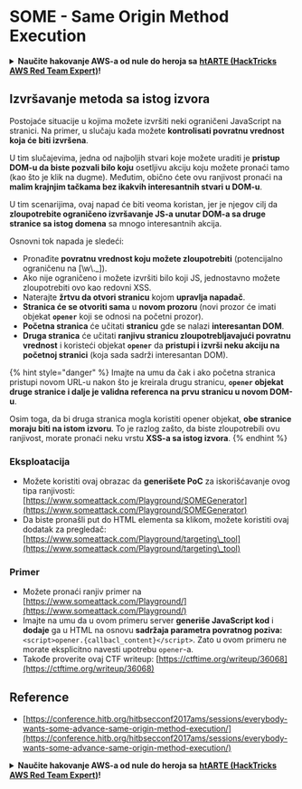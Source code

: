# SOME - Same Origin Method Execution

<details>

<summary><strong>Naučite hakovanje AWS-a od nule do heroja sa</strong> <a href="https://training.hacktricks.xyz/courses/arte"><strong>htARTE (HackTricks AWS Red Team Expert)</strong></a><strong>!</strong></summary>

* Radite li u **kompaniji za kibernetičku bezbednost**? Želite li da vidite svoju **kompaniju reklamiranu na HackTricks-u**? Ili želite da imate pristup **najnovijoj verziji PEASS-a ili preuzmete HackTricks u PDF formatu**? Proverite [**SUBSCRIPTION PLANS**](https://github.com/sponsors/carlospolop)!
* Otkrijte [**The PEASS Family**](https://opensea.io/collection/the-peass-family), našu kolekciju ekskluzivnih [**NFT-ova**](https://opensea.io/collection/the-peass-family)
* Nabavite [**zvanični PEASS & HackTricks swag**](https://peass.creator-spring.com)
* **Pridružite se** [**💬**](https://emojipedia.org/speech-balloon/) [**Discord grupi**](https://discord.gg/hRep4RUj7f) ili [**telegram grupi**](https://t.me/peass) ili me **pratite** na **Twitter-u** 🐦[**@carlospolopm**](https://twitter.com/hacktricks\_live)**.**
* **Podelite svoje hakovanje trikove slanjem PR-ova na** [**hacktricks repo**](https://github.com/carlospolop/hacktricks) **i** [**hacktricks-cloud repo**](https://github.com/carlospolop/hacktricks-cloud).

</details>

## Izvršavanje metoda sa istog izvora

Postojaće situacije u kojima možete izvršiti neki ograničeni JavaScript na stranici. Na primer, u slučaju kada možete **kontrolisati povratnu vrednost koja će biti izvršena**.

U tim slučajevima, jedna od najboljih stvari koje možete uraditi je **pristup DOM-u da biste pozvali bilo koju** osetljivu akciju koju možete pronaći tamo (kao što je klik na dugme). Međutim, obično ćete ovu ranjivost pronaći na **malim krajnjim tačkama bez ikakvih interesantnih stvari u DOM-u**.

U tim scenarijima, ovaj napad će biti veoma koristan, jer je njegov cilj da **zloupotrebite ograničeno izvršavanje JS-a unutar DOM-a sa druge stranice sa istog domena** sa mnogo interesantnih akcija.

Osnovni tok napada je sledeći:

* Pronađite **povratnu vrednost koju možete zloupotrebiti** (potencijalno ograničenu na \[\w\\.\_]).
* Ako nije ograničeno i možete izvršiti bilo koji JS, jednostavno možete zloupotrebiti ovo kao redovni XSS.
* Naterajte **žrtvu da otvori stranicu** kojom **upravlja napadač**.
* **Stranica će se otvoriti sama** u **novom prozoru** (novi prozor će imati objekat **`opener`** koji se odnosi na početni prozor).
* **Početna stranica** će učitati **stranicu** gde se nalazi **interesantan DOM**.
* **Druga stranica** će učitati **ranjivu stranicu zloupotrebljavajući povratnu vrednost** i koristeći objekat **`opener`** da **pristupi i izvrši neku akciju na početnoj stranici** (koja sada sadrži interesantan DOM).

{% hint style="danger" %}
Imajte na umu da čak i ako početna stranica pristupi novom URL-u nakon što je kreirala drugu stranicu, **`opener` objekat druge stranice i dalje je validna referenca na prvu stranicu u novom DOM-u**.

Osim toga, da bi druga stranica mogla koristiti opener objekat, **obe stranice moraju biti na istom izvoru**. To je razlog zašto, da biste zloupotrebili ovu ranjivost, morate pronaći neku vrstu **XSS-a sa istog izvora**.
{% endhint %}

### Eksploatacija

* Možete koristiti ovaj obrazac da **generišete PoC** za iskorišćavanje ovog tipa ranjivosti: [https://www.someattack.com/Playground/SOMEGenerator](https://www.someattack.com/Playground/SOMEGenerator)
* Da biste pronašli put do HTML elementa sa klikom, možete koristiti ovaj dodatak za pregledač: [https://www.someattack.com/Playground/targeting\_tool](https://www.someattack.com/Playground/targeting\_tool)

### Primer

* Možete pronaći ranjiv primer na [https://www.someattack.com/Playground/](https://www.someattack.com/Playground/)
* Imajte na umu da u ovom primeru server **generiše JavaScript kod** i **dodaje** ga u HTML na osnovu **sadržaja parametra povratnog poziva:** `<script>opener.{callbacl_content}</script>`. Zato u ovom primeru ne morate eksplicitno navesti upotrebu `opener`-a.
* Takođe proverite ovaj CTF writeup: [https://ctftime.org/writeup/36068](https://ctftime.org/writeup/36068)

## Reference

* [https://conference.hitb.org/hitbsecconf2017ams/sessions/everybody-wants-some-advance-same-origin-method-execution/](https://conference.hitb.org/hitbsecconf2017ams/sessions/everybody-wants-some-advance-same-origin-method-execution/)

<details>

<summary><strong>Naučite hakovanje AWS-a od nule do heroja sa</strong> <a href="https://training.hacktricks.xyz/courses/arte"><strong>htARTE (HackTricks AWS Red Team Expert)</strong></a><strong>!</strong></summary>

* Radite li u **kompaniji za kibernetičku bezbednost**? Želite li da vidite svoju **kompaniju reklamiranu na HackTricks-u**? Ili želite da imate pristup **najnovijoj verziji PEASS-a ili preuzmete HackTricks u PDF formatu**? Proverite [**SUBSCRIPTION PLANS**](https://github.com/sponsors/carlospolop)!
* Otkrijte [**The PEASS Family**](https://opensea.io/collection/the-peass-family), našu kolekciju ekskluzivnih [**NFT-ova**](https://opensea.io/collection/the-peass-family)
* Nabavite [**zvanični PEASS & HackTricks swag**](https://peass.creator-spring.com)
* **Pridružite se** [**💬**](https://emojipedia.org/speech-balloon/) [**Discord grupi**](https://discord.gg/hRep4RUj7f) ili [**telegram grupi**](https://t.me/peass) ili me **pratite** na **Twitter-u** 🐦[**@carlospolopm**](https://twitter.com/hacktricks\_live)**.**
* **Podelite svoje hakovanje trikove slanjem PR-ova na** [**hacktricks repo**](https://github.com/carlospolop/hacktricks) **i** [**hacktricks-cloud repo**](https://github.com/carlospolop/hacktricks-cloud).

</details>
